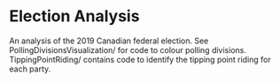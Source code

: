 # Election Analysis
An analysis of the 2019 Canadian federal election. See PollingDivisionsVisualization/ for code to colour polling
divisions. TippingPointRiding/ contains code to identify the tipping point riding for each party.
